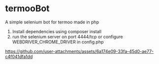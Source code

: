 # termooBot
A simple selenium bot for termoo made in php


1) Install dependencies using composer install
2) run the selenium server on port 4444/tcp or configure WEBDRIVER_CHROME_DRIVER in config.php


https://github.com/user-attachments/assets/6a174e09-33fa-45d0-ae77-c4f041dfa1dd
